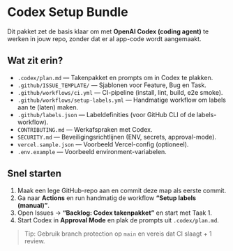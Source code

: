 # Codex Setup Bundle

Dit pakket zet de basis klaar om met **OpenAI Codex (coding agent)** te werken in jouw repo, zonder dat er al app-code wordt aangemaakt.

## Wat zit erin?
- `.codex/plan.md` — Takenpakket en prompts om in Codex te plakken.
- `.github/ISSUE_TEMPLATE/` — Sjablonen voor Feature, Bug en Task.
- `.github/workflows/ci.yml` — CI-pipeline (install, lint, build, e2e smoke).
- `.github/workflows/setup-labels.yml` — Handmatige workflow om labels aan te (laten) maken.
- `.github/labels.json` — Labeldefinities (voor GitHub CLI of de labels-workflow).
- `CONTRIBUTING.md` — Werkafspraken met Codex.
- `SECURITY.md` — Beveiligingsrichtlijnen (ENV, secrets, approval-mode).
- `vercel.sample.json` — Voorbeeld Vercel-config (optioneel).
- `.env.example` — Voorbeeld environment-variabelen.

## Snel starten
1. Maak een lege GitHub-repo aan en commit deze map als eerste commit.
2. Ga naar **Actions** en run handmatig de workflow **“Setup labels (manual)”**.
3. Open Issues → **“Backlog: Codex takenpakket”** en start met Taak 1.
4. Start Codex in **Approval Mode** en plak de prompts uit `.codex/plan.md`.

> Tip: Gebruik branch protection op `main` en vereis dat CI slaagt + 1 review.
